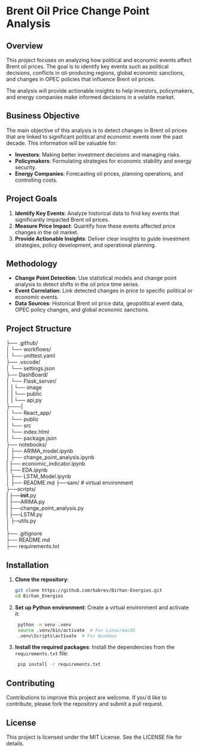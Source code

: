 # Brent Oil Price Change Point Analysis

## Overview

This project focuses on analyzing how political and economic events affect Brent oil prices. The goal is to identify key events such as political decisions, conflicts in oil-producing regions, global economic sanctions, and changes in OPEC policies that influence Brent oil prices.

The analysis will provide actionable insights to help investors, policymakers, and energy companies make informed decisions in a volatile market.

## Business Objective

The main objective of this analysis is to detect changes in Brent oil prices that are linked to significant political and economic events over the past decade. This information will be valuable for:

- **Investors**: Making better investment decisions and managing risks.
- **Policymakers**: Formulating strategies for economic stability and energy security.
- **Energy Companies**: Forecasting oil prices, planning operations, and controlling costs.

## Project Goals

1. **Identify Key Events**: Analyze historical data to find key events that significantly impacted Brent oil prices.
2. **Measure Price Impact**: Quantify how these events affected price changes in the oil market.
3. **Provide Actionable Insights**: Deliver clear insights to guide investment strategies, policy development, and operational planning.

## Methodology

- **Change Point Detection**: Use statistical models and change point analysis to detect shifts in the oil price time series.
- **Event Correlation**: Link detected changes in price to specific political or economic events.
- **Data Sources**: Historical Brent oil price data, geopolitical event data, OPEC policy changes, and global economic sanctions.

## Project Structure
├── .github/<br>
│   └── workflows/<br>
│       └── unittest.yaml<br>
├── .vscode/<br>
│   └── settings.json<br>
├── DashBoard/<br>
│   └── Flask_server/<br>
│   |    └── image<br>
│   |    └── public<br>
│   |    └── api,py<br>
├───|              
│   └── React_app/<br>
│       └── public<br>
│       └── src<br>
│       └── index.html<br>
│       └── package.json<br>
├── notebooks/<br>
│   ├── ARIMA_model.ipynb<br>
│   ├── change_point_analysis.ipynb<br>
|   ├── economic_indicator.ipynb<br>
|   ├── EDA.ipynb<br>
│   ├── LSTM_Model.ipynb<br>
│   ├── README.md 
├──sam/  # virtual environment <br>
├──scripts/<br>
|   ├──__init__.py<br>
|   ├──ARIMA.py<br>
|   ├──change_point_analysis.py<br>
|   ├──LSTM.py<br>
│   ├─utils.py<br>
│   
├── .gitignore<br>
├──  README.md<br>
├──  requirements.txt <br>

## Installation

1. **Clone the repository**:
   ```bash
   git clone https://github.com/habrev/Birhan-Energies.git
   cd Birhan_Energies
2. **Set up Python environment**: Create a virtual environment and activate it:
   ```bash
    python -m venv .venv
    source .venv/bin/activate  # For Linux/macOS
    .venv\Scripts\activate  # For Windows

2. **Install the required packages**: Install the dependencies from the `requirements.txt` file:
   ```bash
    pip install -r requirements.txt

## Contributing
Contributions to improve this project are welcome. If you'd like to contribute, please fork the repository and submit a pull request.

## License
This project is licensed under the MIT License. See the LICENSE file for details.
